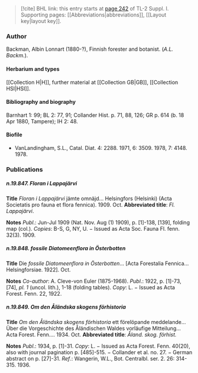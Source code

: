 > [!cite] BHL link: this entry starts at [page 242](https://www.biodiversitylibrary.org/item/103858#page/254/mode/1up) of TL-2 Suppl. I.
> Supporting pages: [[Abbreviations|abbreviations]], [[Layout key|layout key]].

### Author

Backman, Albin Lonnart (1880-?), Finnish forester and botanist. (*A.L. Backm.*).

#### Herbarium and types

[[Collection H|H]], further material at [[Collection GB|GB]], [[Collection HSI|HSI]].

#### Bibliography and biography

Barnhart 1: 99; BL 2: 77, 91; Collander Hist. p. 71, 88, 126; GR p. 614 (b. 18 Apr 1880, Tampere); IH 2: 48.

#### Biofile

- VanLandingham, S.L., Catal. Diat. 4: 2288. 1971, 6: 3509. 1978, 7: 4148. 1978.

### Publications

##### n.19.847. Floran i Lappajärvi

**Title**
*Floran i Lappajärvi* jämte omnäjd... Helsingfors (Helsinki) (Acta Societatis pro fauna et flora fennica). 1909. Oct.
**Abbreviated title**: *Fl. Lappajärvi*.

**Notes**
*Publ*.: Jun-Jul 1909 (Nat. Nov. Aug (1) 1909), p. \[1\]-138, \[139\], folding map (col.). *Copies*: B-S, G, NY, U. − Issued as Acta Soc. Fauna Fl. fenn. 32(3). 1909.

##### n.19.848. fossile Diatomeenflora in Österbotten

**Title**
Die *fossile Diatomeenflora in Österbotten*... \[Acta Forestalia Fennica... Helsingforsiae. 1922\]. Oct.

**Notes**
*Co-author*: A. Cleve-von Euler (1875-1968).
*Publ*.: 1922, p. \[1\]-73, \[74\], *pl. 1* (uncol. lith.), 1-18 (folding tables). *Copy*: L. − Issued as Acta Forest. Fenn. 22, 1922.

##### n.19.849. Om den Åländska skogens förhistoria

**Title**
*Om den Åländska skogens förhistoria* ett förelöpande meddelande... Über die Vorgeschichte des Åländischen Waldes vorläufige Mitteilung... Acta Forest. Fenn.... 1934. Oct.
**Abbreviated title**: *Åland. skog. förhist.*

**Notes**
*Publ*.: 1934, p. \[1\]-31. *Copy*: L. − Issued as Acta Forest. Fenn. 40(20), also with journal pagination p. \[485\]-515. − Collander et al. no. 27. − German abstract on p. \[27\]-31.
*Ref*.: Wangerin, W.L., Bot. Centralbl. ser. 2. 26: 314-315. 1936.

